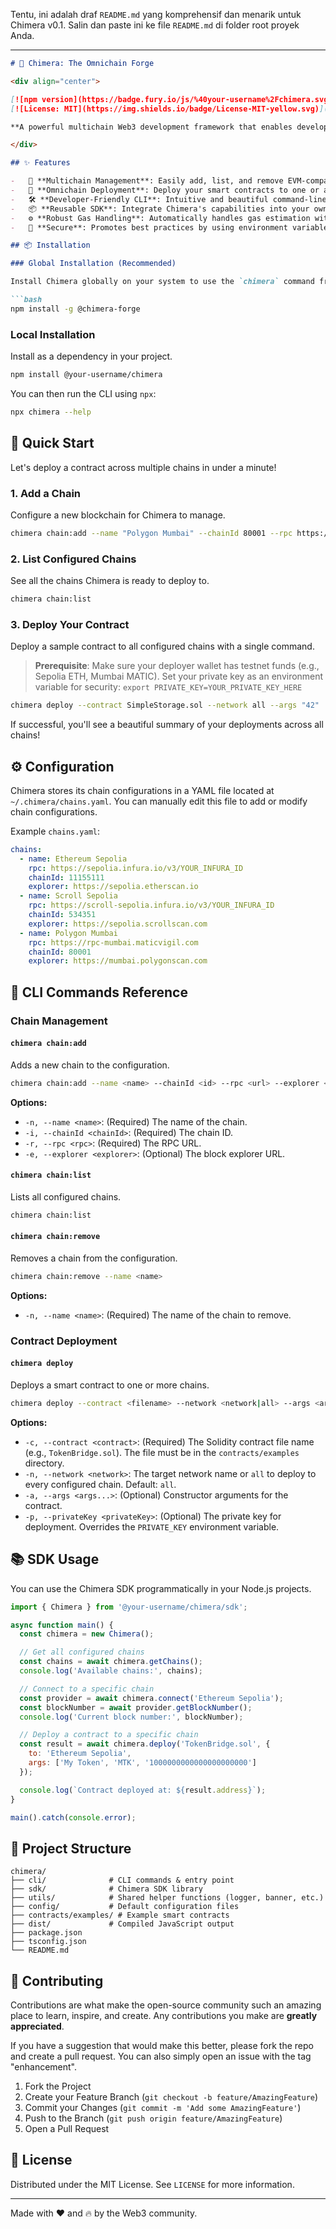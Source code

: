 

Tentu, ini adalah draf `README.md` yang komprehensif dan menarik untuk Chimera v0.1. Salin dan paste ini ke file `README.md` di folder root proyek Anda.

---

```markdown
# 🐉 Chimera: The Omnichain Forge

<div align="center">

[![npm version](https://badge.fury.io/js/%40your-username%2Fchimera.svg)](https://badge.fury.io/js/%40your-username%2Fchimera)
[![License: MIT](https://img.shields.io/badge/License-MIT-yellow.svg)](https://opensource.org/licenses/MIT)

**A powerful multichain Web3 development framework that enables developers to configure multiple chains, compile and deploy contracts, and simulate omnichain interactions with a single command.**

</div>

## ✨ Features

-   🔗 **Multichain Management**: Easily add, list, and remove EVM-compatible chain configurations.
-   🚀 **Omnichain Deployment**: Deploy your smart contracts to one or all configured networks simultaneously.
-   🛠️ **Developer-Friendly CLI**: Intuitive and beautiful command-line interface built with `commander.js`.
-   📦 **Reusable SDK**: Integrate Chimera's capabilities into your own Node.js projects.
-   ⚙️ **Robust Gas Handling**: Automatically handles gas estimation with fallback mechanisms for unreliable RPCs.
-   🔐 **Secure**: Promotes best practices by using environment variables for private keys.

## 📦 Installation

### Global Installation (Recommended)

Install Chimera globally on your system to use the `chimera` command from anywhere.

```bash
npm install -g @chimera-forge
```


### Local Installation

Install as a dependency in your project.

```bash
npm install @your-username/chimera
```

You can then run the CLI using `npx`:

```bash
npx chimera --help
```

## 🚀 Quick Start

Let's deploy a contract across multiple chains in under a minute!

### 1. Add a Chain

Configure a new blockchain for Chimera to manage.

```bash
chimera chain:add --name "Polygon Mumbai" --chainId 80001 --rpc https://rpc-mumbai.maticvigil.com --explorer https://mumbai.polygonscan.com
```

### 2. List Configured Chains

See all the chains Chimera is ready to deploy to.

```bash
chimera chain:list
```

### 3. Deploy Your Contract

Deploy a sample contract to all configured chains with a single command.

> **Prerequisite**: Make sure your deployer wallet has testnet funds (e.g., Sepolia ETH, Mumbai MATIC). Set your private key as an environment variable for security:
> `export PRIVATE_KEY=YOUR_PRIVATE_KEY_HERE`

```bash
chimera deploy --contract SimpleStorage.sol --network all --args "42"
```

If successful, you'll see a beautiful summary of your deployments across all chains!

## ⚙️ Configuration

Chimera stores its chain configurations in a YAML file located at `~/.chimera/chains.yaml`. You can manually edit this file to add or modify chain configurations.

Example `chains.yaml`:

```yaml
chains:
  - name: Ethereum Sepolia
    rpc: https://sepolia.infura.io/v3/YOUR_INFURA_ID
    chainId: 11155111
    explorer: https://sepolia.etherscan.io
  - name: Scroll Sepolia
    rpc: https://scroll-sepolia.infura.io/v3/YOUR_INFURA_ID
    chainId: 534351
    explorer: https://sepolia.scrollscan.com
  - name: Polygon Mumbai
    rpc: https://rpc-mumbai.maticvigil.com
    chainId: 80001
    explorer: https://mumbai.polygonscan.com
```

## 📖 CLI Commands Reference

### Chain Management

#### `chimera chain:add`
Adds a new chain to the configuration.

```bash
chimera chain:add --name <name> --chainId <id> --rpc <url> --explorer <url>
```

**Options:**
-   `-n, --name <name>`: (Required) The name of the chain.
-   `-i, --chainId <chainId>`: (Required) The chain ID.
-   `-r, --rpc <rpc>`: (Required) The RPC URL.
-   `-e, --explorer <explorer>`: (Optional) The block explorer URL.

#### `chimera chain:list`
Lists all configured chains.

```bash
chimera chain:list
```

#### `chimera chain:remove`
Removes a chain from the configuration.

```bash
chimera chain:remove --name <name>
```

**Options:**
-   `-n, --name <name>`: (Required) The name of the chain to remove.

### Contract Deployment

#### `chimera deploy`
Deploys a smart contract to one or more chains.

```bash
chimera deploy --contract <filename> --network <network|all> --args <args...>
```

**Options:**
-   `-c, --contract <contract>`: (Required) The Solidity contract file name (e.g., `TokenBridge.sol`). The file must be in the `contracts/examples` directory.
-   `-n, --network <network>`: The target network name or `all` to deploy to every configured chain. Default: `all`.
-   `-a, --args <args...>`: (Optional) Constructor arguments for the contract.
-   `-p, --privateKey <privateKey>`: (Optional) The private key for deployment. Overrides the `PRIVATE_KEY` environment variable.

## 📚 SDK Usage

You can use the Chimera SDK programmatically in your Node.js projects.

```javascript
import { Chimera } from '@your-username/chimera/sdk';

async function main() {
  const chimera = new Chimera();

  // Get all configured chains
  const chains = await chimera.getChains();
  console.log('Available chains:', chains);

  // Connect to a specific chain
  const provider = await chimera.connect('Ethereum Sepolia');
  const blockNumber = await provider.getBlockNumber();
  console.log('Current block number:', blockNumber);

  // Deploy a contract to a specific chain
  const result = await chimera.deploy('TokenBridge.sol', {
    to: 'Ethereum Sepolia',
    args: ['My Token', 'MTK', '1000000000000000000000']
  });

  console.log(`Contract deployed at: ${result.address}`);
}

main().catch(console.error);
```

## 🧱 Project Structure

```
chimera/
├── cli/              # CLI commands & entry point
├── sdk/              # Chimera SDK library
├── utils/            # Shared helper functions (logger, banner, etc.)
├── config/           # Default configuration files
├── contracts/examples/ # Example smart contracts
├── dist/             # Compiled JavaScript output
├── package.json
├── tsconfig.json
└── README.md
```

## 🤝 Contributing

Contributions are what make the open-source community such an amazing place to learn, inspire, and create. Any contributions you make are **greatly appreciated**.

If you have a suggestion that would make this better, please fork the repo and create a pull request. You can also simply open an issue with the tag "enhancement".

1.  Fork the Project
2.  Create your Feature Branch (`git checkout -b feature/AmazingFeature`)
3.  Commit your Changes (`git commit -m 'Add some AmazingFeature'`)
4.  Push to the Branch (`git push origin feature/AmazingFeature`)
5.  Open a Pull Request

## 📄 License

Distributed under the MIT License. See `LICENSE` for more information.

---

Made with ❤️ and 🔥 by the Web3 community.
```
